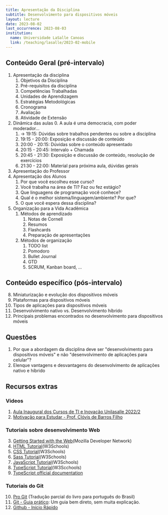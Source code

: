 ```yaml
---
title: Apresentação da Disciplina
subtitle: Desenvolvimento para dispositivos móveis
layout: lecture
date: 2023-08-02
last_occurrence: 2023-08-03
institution:
  name: Universidade LaSalle Canoas
  link: /teaching/lasalle/2023-02-mobile
---
```


## Conteúdo Geral (pré-intervalo)

1. Apresentação da disciplina
    1. Objetivos da Disciplina
    2. Pré-requisitos da disciplina
    3. Competências Trabalhadas
    4. Unidades de Aprendizagem
    5. Estratégias Metodológicas
    6. Cronograma
    7. Avaliação
    8. Atividade de Extensão
2. Dinâmica das aulas
    0. A aula é uma democracia, com poder moderador...
    1. -> 19:15: Dúvidas sobre trabalhos pendentes ou sobre a disciplina
    2. 19:15 - 20:00: Exposição e discussão de conteúdo
    3. 20:00 - 20:15: Dúvidas sobre o conteúdo apresentado
    4. 20:15 - 20:45: Intervalo + Chamada
    5. 20:45 - 21:30: Exposição e discussão de conteúdo, resolução de exercícios
    6. 21:30 - 22:00: Material para próxima aula, dúvidas gerais 
3. Apresentação do Professor
4. Apresentação dos Alunos
    1. Por que você escolheu esse curso?
    2. Você trabalha na área de TI? Faz ou fez estágio?
    3. Que linguagens de programação você conhece?
    4. Qual é o melhor sistema/linguagem/ambiente? Por que?
    5. O que você espera dessa disciplina?
5. Organização para a Vida Acadêmica
    1. Métodos de aprendizado
        1. Notas de Cornell
        2. Resumos
        3. Flashcards
        4. Preparação de apresentações
    2. Métodos de organização
        1. TODO list
        2. Pomodoro
        3. Bullet Journal
        4. GTD
        5. SCRUM, Kanban board, ...


## Conteúdo específico (pós-intervalo)

8. Miniaturização e evolução dos dispositivos móveis
9. Plataformas para dispositivos móveis
10. Tipos de aplicações para dispositivos móveis
11. Desenvolvimento nativo vs. Desenvolvimento híbrido
12. Principais problemas encontrados no desenvolvimento para dispositivos móveis


## Questões

1. Por que a abordagem da disciplina deve ser "desenvolvimento para dispositivos móveis" e não "desenvolvimento de aplicações para celular"?
2. Elenque vantagens e desvantagens do desenvolvimento de aplicações nativo e híbrido

## Recursos extras

### Videos

1. [Aula Inaugural dos Cursos de TI e Inovação Unilasalle 2022/2](https://www.youtube.com/watch?v=pxsdiyHgZHs)
2. [Motivação para Estudar - Prof. Clóvis de Barros Filho](https://www.youtube.com/watch?v=TRPBY_lxJfE)

### Tutoriais sobre desenvolvimento Web

3. [Getting Started with the Web](https://developer.mozilla.org/en-US/docs/Learn/Getting_started_with_the_web)(Mozilla Developer Network)
4. [HTML Tutorial](https://www.w3schools.com/html/)(W3Schools)
5. [CSS Tutorial](https://www.w3schools.com/Css/)(W3Schools)
6. [Sass Tutorial](https://www.w3schools.com/sass/)(W3Schools)
7. [JavaScript Tutorial](https://www.w3schools.com/js/DEFAULT.asp)(W3Schools)
8. [TypeScript Tutorial](https://www.w3schools.com/typescript/index.php)(W3Scchools)
9. [TypeScript official documentation](https://www.typescriptlang.org/docs/)

### Tutoriais do Git

10. [Pro Git](https://git-scm.com/book/pt-br/v2) (Tradução parcial do livro para português do Brasil)
11. [Git - Guia prático](https://rogerdudler.github.io/git-guide/index.pt_BR.html): Um guia bem direto, sem muita explicação.
12. [Github - Início Rápido](https://docs.github.com/pt/get-started/quickstart)
